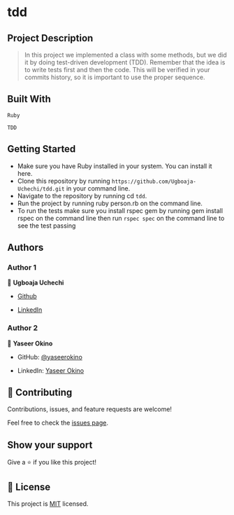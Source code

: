 # tdd

## **Project Description**

> In this project we implemented a class with some methods, but we did it by doing test-driven development (TDD). Remember that the idea is to write tests first and then the code. This will be verified in your commits history, so it is important to use the proper sequence.

## Built With

`Ruby`

`TDD`

## Getting Started

- Make sure you have Ruby installed in your system. You can install it here.
- Clone this repository by running `https://github.com/Ugboaja-Uchechi/tdd.git` in your command line.
- Navigate to the repository by running cd `tdd`.
- Run the project by running ruby person.rb on the command line.
- To run the tests make sure you install rspec gem by running gem install rspec on the command line then run `rspec spec` on the command line to see the test passing

## Authors

### Author 1

👤 **Ugboaja Uchechi**

- [Github](https://github.com/Ugboaja-Uchechi)

- [LinkedIn](https://www.linkedin.com/in/stephanie-ugboaja-930a2a216/)

### Author 2

👤 **Yaseer Okino**

- GitHub: [@yaseerokino](https://github.com/yaseerokino)

- LinkedIn: [Yaseer Okino](https://linkedin.com/in/yaseerokino)

## 🤝 Contributing

Contributions, issues, and feature requests are welcome!

Feel free to check the [issues page](https://github.com/Ugboaja-Uchechi/tdd/issues).

## Show your support

Give a ⭐️ if you like this project!

## 📝 License

This project is [MIT](https://github.com/microverseinc/readme-template/blob/master/MIT.md) licensed.
